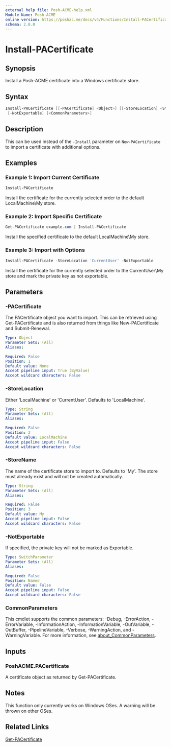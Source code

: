 ```yaml
---
external help file: Posh-ACME-help.xml
Module Name: Posh-ACME
online version: https://poshac.me/docs/v4/Functions/Install-PACertificate/
schema: 2.0.0
---
```


# Install-PACertificate

## Synopsis

Install a Posh-ACME certificate into a Windows certificate store.

## Syntax

```powershell
Install-PACertificate [[-PACertificate] <Object>] [[-StoreLocation] <String>] [[-StoreName] <String>]
 [-NotExportable] [<CommonParameters>]
```

## Description

This can be used instead of the `-Install` parameter on `New-PACertificate` to import a certificate with additional options.

## Examples

### Example 1: Import Current Certificate

```powershell
Install-PACertificate
```

Install the certificate for the currently selected order to the default LocalMachine\My store.

### Example 2: Import Specific Certificate

```powershell
Get-PACertificate example.com | Install-PACertificate
```

Install the specified certificate to the default LocalMachine\My store.

### Example 3: Import with Options

```powershell
Install-PACertificate -StoreLocation 'CurrentUser' -NotExportable
```

Install the certificate for the currently selected order to the CurrentUser\My store and mark the private key as not exportable.

## Parameters

### -PACertificate
The PACertificate object you want to import.
This can be retrieved using Get-PACertificate and is also returned from things like New-PACertificate and Submit-Renewal.

```yaml
Type: Object
Parameter Sets: (All)
Aliases:

Required: False
Position: 1
Default value: None
Accept pipeline input: True (ByValue)
Accept wildcard characters: False
```

### -StoreLocation
Either 'LocalMachine' or 'CurrentUser'.
Defaults to 'LocalMachine'.

```yaml
Type: String
Parameter Sets: (All)
Aliases:

Required: False
Position: 2
Default value: LocalMachine
Accept pipeline input: False
Accept wildcard characters: False
```

### -StoreName
The name of the certificate store to import to.
Defaults to 'My'.
The store must already exist and will not be created automatically.

```yaml
Type: String
Parameter Sets: (All)
Aliases:

Required: False
Position: 3
Default value: My
Accept pipeline input: False
Accept wildcard characters: False
```

### -NotExportable
If specified, the private key will not be marked as Exportable.

```yaml
Type: SwitchParameter
Parameter Sets: (All)
Aliases:

Required: False
Position: Named
Default value: False
Accept pipeline input: False
Accept wildcard characters: False
```

### CommonParameters

This cmdlet supports the common parameters: -Debug, -ErrorAction, -ErrorVariable, -InformationAction, -InformationVariable, -OutVariable, -OutBuffer, -PipelineVariable, -Verbose, -WarningAction, and -WarningVariable. For more information, see [about_CommonParameters](http://go.microsoft.com/fwlink/?LinkID=113216).

## Inputs

### PoshACME.PACertificate
A certificate object as returned by Get-PACertificate.

## Notes

This function only currently works on Windows OSes. A warning will be thrown on other OSes.

## Related Links

[Get-PACertificate](Get-PACertificate.md)
